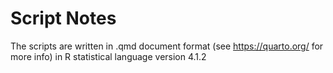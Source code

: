 # Script Notes

The scripts are written in .qmd document format (see <https://quarto.org/> for more info) in R statistical language version 4.1.2
